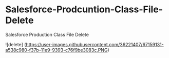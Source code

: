 # Salesforce-Prodcuntion-Class-File-Delete
Salesforce Production Class File Delete

![delete] (https://user-images.githubusercontent.com/36221407/67159131-a538c980-f37b-11e9-9393-c76f9be3083c.PNG)
